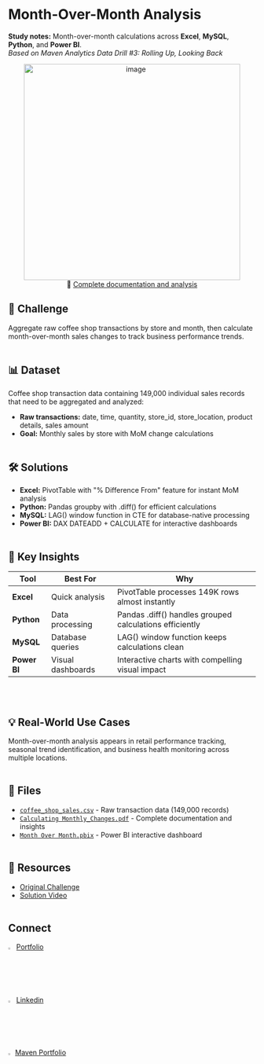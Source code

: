 # Month-Over-Month Analysis
**Study notes:** Month-over-month calculations across **Excel**, **MySQL**, **Python**, and **Power BI**.  
*Based on Maven Analytics Data Drill #3: Rolling Up, Looking Back*

<div align="center">
  <a href="./Calculating_Monthly_Changes.pdf">
    <img width="440" alt="image" alt="MOM" src="https://github.com/user-attachments/assets/fbc62589-7621-451a-9545-40563f68ac53" />
  </a>
  <br>
  📎 <a href="./Calculating_Monthly_Changes.pdf">Complete documentation and analysis</a>
</div>

## 🎯 Challenge
Aggregate raw coffee shop transactions by store and month, then calculate month-over-month sales changes to track business performance trends.
  <br><br>

## 📊 Dataset
Coffee shop transaction data containing 149,000 individual sales records that need to be aggregated and analyzed:
- **Raw transactions:** date, time, quantity, store_id, store_location, product details, sales amount
- **Goal:** Monthly sales by store with MoM change calculations 
  <br><br>

## 🛠️ Solutions
- **Excel:** PivotTable with "% Difference From" feature for instant MoM analysis
- **Python:** Pandas groupby with .diff() for efficient calculations  
- **MySQL:** LAG() window function in CTE for database-native processing
- **Power BI:** DAX DATEADD + CALCULATE for interactive dashboards
  <br><br>
  
## 🎯 Key Insights
| Tool | Best For | Why |
|------|----------|-----|
| **Excel** | Quick analysis | PivotTable processes 149K rows almost instantly |
| **Python** | Data processing | Pandas .diff() handles grouped calculations efficiently |
| **MySQL** | Database queries | LAG() window function keeps calculations clean |
| **Power BI** | Visual dashboards | Interactive charts with compelling visual impact |

  <br><br>
## 💡 Real-World Use Cases
Month-over-month analysis appears in retail performance tracking, seasonal trend identification, and business health monitoring across multiple locations.
  <br><br>

## 📂 Files
- [`coffee_shop_sales.csv`](https://maven-datasets.s3.us-east-1.amazonaws.com/Data+Drills/coffee_shop_sales.csv) - Raw transaction data (149,000 records)
- [`Calculating Monthly_Changes.pdf`](./Calculating_Monthly_Changes.pdf) - Complete documentation and insights
- [`Month Over Month.pbix`](./Month%20Over%20Month.pbix) - Power BI interactive dashboard
  <br><br>

## 🔗 Resources
- [Original Challenge](https://mavenanalytics.io/data-drills/rolling-up-looking-back)
- [Solution Video](https://www.youtube.com/watch?v=p77BcfCnXpc)
  <br><br>

## Connect
<img src="https://github.githubassets.com/images/modules/logos_page/GitHub-Mark.png" width="2.5%"> [Portfolio](https://atonekaboni.github.io/)
<br><img src="https://content.linkedin.com/content/dam/me/business/en-us/amp/brand-site/v2/bg/LI-Bug.svg.original.svg" width="2.5%"> [Linkedin](https://www.linkedin.com/in/tonekaboni/)
<br><img src="https://framerusercontent.com/images/1mpc8M10X3J323dCmqnRE1itRs.png" width="2%"> [Maven Portfolio](https://mavenshowcase.com/profile/9881d3c0-4031-7020-46f3-98e7d2f7790a)

